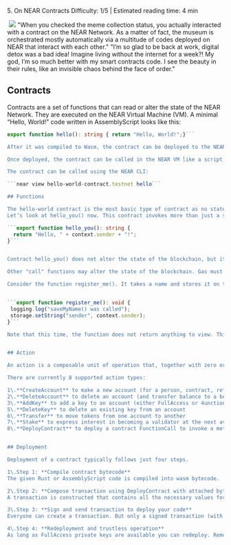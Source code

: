 <ChapterTitle>5\. On NEAR Contracts</ChapterTitle>
<Difficulty> Difficulty: 1/5 | Estimated reading time: 4 min </Difficulty>

<Image> 
    <img src="/images/chap_5.png">
</Image>

<Spacer />

<narrativeText>
"When you checked the meme collection status, you actually interacted with a contract on the NEAR Network. As a matter of fact, the museum is orchestrated mostly automatically via a multitude of codes deployed on NEAR  that interact with each other."
<Spacer />
"I’m so glad to be back at work, digital detox was a bad idea! Imagine living without the internet for a week?! My god, I’m so much better with my smart contracts code. I see the beauty in their rules, like an invisible chaos behind the face of order."
<Spacer />
</narrativeText>
<Spacer />

## Contracts

Contracts are a set of functions that can read or alter the state of the NEAR Network. They are executed on the NEAR Virtual Machine (VM). A minimal “Hello, World!” code written in AssemblyScript looks like this:

````typescript
export function hello(): string { return "Hello, World!";}```

After it was compiled to Wasm, the contract can be deployed to the NEAR blockchain. Deploying a contract means that it is uploaded and stored in the NEAR blockchain.

Once deployed, the contract can be called in the NEAR VM like a script, served by Nodes on the NEAR blockchain. Anyone connected to the network can see and interact with the code. If a user  provides a valid input, the contract will deterministically produce its expected output. In this case “Hello, World!”.

The contract can be called using the NEAR CLI:

```near view hello-world-contract.testnet hello```

## Functions

The hello-world contract is the most basic type of contract as no state alteration is required by the NEAR Network when the contract is called. It simply displays a static string stored on the blockchain. Calling such contracts does not involve gas cost in NEAR; gas is incurred only when computation is required.
Let’s look at hello_you() now. This contract invokes more than just a simple“view” function on something that was stored on the blockchain. It requires a call of context.

```export function hello_you(): string {
  return "Hello, " + context.sender + "!";
}```


Contract hello_you() does not alter the state of the blockchain, but it requires a call of context, which is an operation that validator nodes have to carry, and therefore gas to be paid.

Other "call" functions may alter the state of the blockchain. Gas must be paid to the network when invoking these functions.

Consider the function register_me(). It takes a name and stores it on the blockchain, altering its state, and requiring an action.


```export function register_me(): void {
 logging.log("saveMyName() was called");
 storage.setString("sender", context.sender);
}```

Note that this time, the function does not return anything to view. This is what is indicated by “void”. The null output must be specified in the functions run on NEAR.


## Action

An action is a composable unit of operation that, together with zero or more other actions, defines a transaction. You can think of an action as a valid message to be executed at the destination (receiver). And a Transaction is an externally issued request to create the Receipt

There are currently 8 supported action types:

1\.**CreateAccount** to make a new account (for a person, contract, refrigerator, etc)
2\.**DeleteAccount** to delete an account (and transfer balance to a beneficiary account)
3\.**AddKey** to add a key to an account (either FullAccess or 4unctionCall access)
5\.**DeleteKey** to delete an existing key from an account
6\.**Transfer** to move tokens from one account to another
7\.**Stake** to express interest in becoming a validator at the next available opportunity
8\.**DeployContract** to deploy a contract FunctionCall to invoke a method on a contract (including budget for compute and storage)


## Deployment

Deployment of a contract typically follows just four steps.

1\.Step 1: **Compile contract bytecode**
The given Rust or AssemblyScript code is compiled into wasm bytecode.

2\.Step 2: **Compose transaction using DeployContract with attached bytecode.**
A transaction is constructed that contains all the necessary values for NEAR to deploy a smart contract. A transaction alters the state of the VM and it can contain more than one action like CreateAccount, AddKey, Transfer as well.

3\.Step 3: **Sign and send transaction to deploy your code**
Everyone can create a transaction. But only a signed transaction (with valid keys) is valid. The signed transaction is broadcasted to NEAR, validated by the validators and eventually the code gets deployed on the network.

4\.Step 4: **Redeployment and trustless operation**
As long as FullAccess private keys are available you can redeploy. Remove these keys for trustless operation. Congratulations.

````
